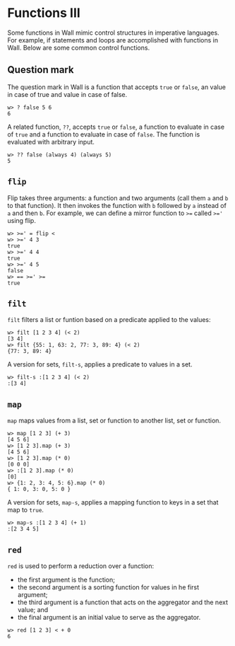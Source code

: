 # Functions III

Some functions in Wall mimic control structures in imperative languages.  For example, if statements and loops are accomplished with functions in Wall.  Below are some common control functions.

## Question mark

The question mark in Wall is a function that accepts `true` or `false`, an value in case of true and value in case of false.

```
w> ? false 5 6
6
```

A related function, `??`, accepts `true` or `false`, a function to evaluate in case of `true` and a function to evaluate in case of `false`.  The function is evaluated with arbitrary input.

```
w> ?? false (always 4) (always 5)
5
```

## `flip`

Flip takes three arguments: a function and two arguments (call them `a` and `b` to that function).  It then invokes the function with `b` followed by `a` instead of `a` and then `b`.  For example, we can define a mirror function to `>=` called `>='` using flip.

```
w> >=' = flip <
w> >=' 4 3
true
w> >=' 4 4
true
w> >=' 4 5
false
w> == >=' >=
true
```

## `filt`

`filt` filters a list or funtion based on a predicate applied to the values:

```
w> filt [1 2 3 4] (< 2)
[3 4]
w> filt {55: 1, 63: 2, 77: 3, 89: 4} (< 2)
{77: 3, 89: 4}
```

A version for sets, `filt-s`, applies a predicate to values in a set.

```
w> filt-s :[1 2 3 4] (< 2)
:[3 4]
```

## `map`

`map` maps values from a list, set or function to another list, set or function.

```
w> map [1 2 3] (+ 3)
[4 5 6]
w> [1 2 3].map (+ 3)
[4 5 6]
w> [1 2 3].map (* 0)
[0 0 0]
w> :[1 2 3].map (* 0)
[0]
w> {1: 2, 3: 4, 5: 6}.map (* 0)
{ 1: 0, 3: 0, 5: 0 }
```

A version for sets, `map-s`, applies a mapping function to keys in a set that map to `true`.

```
w> map-s :[1 2 3 4] (+ 1)
:[2 3 4 5]
```


## `red`

`red` is used to perform a reduction over a function:

- the first argument is the function;
- the second argument is a sorting function for values in he first argument;
- the third argument is a function that acts on the aggregator and the next value; and
- the final argument is an initial value to serve as the aggregator.

```
w> red [1 2 3] < + 0
6
```